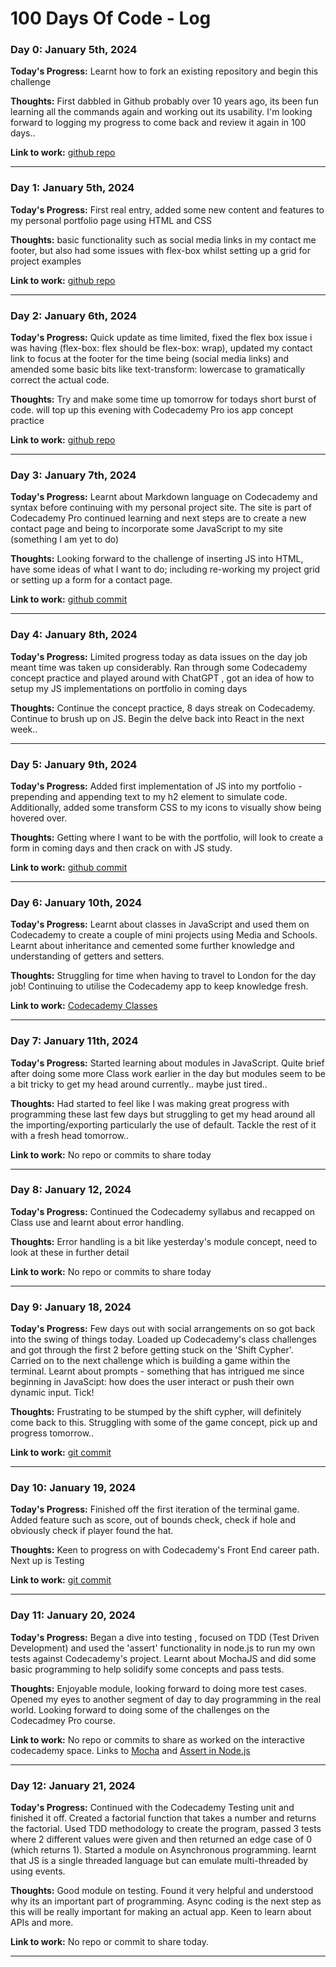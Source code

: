 # 100 Days Of Code - Log

### Day 0: January 5th, 2024

**Today's Progress:** Learnt how to fork an existing repository and begin this challenge

**Thoughts:** First dabbled in Github probably over 10 years ago, its been fun learning all the commands again and working out its usability. I'm looking forward to logging my progress to come back and review it again in 100 days..

**Link to work:** [github repo](https://github.com/george-bacon/100-days-of-code)

---

### Day 1: January 5th, 2024

**Today's Progress:** First real entry, added some new content and features to my personal portfolio page using HTML and CSS

**Thoughts:** basic functionality such as social media links in my contact me footer, but also had some issues with flex-box whilst setting up a grid for project examples

**Link to work:** [github repo](https://github.com/george-bacon/george-bacon.github.io/commit/f9eb32c52ff74f06e12fea397b779750b235f460)

---

### Day 2: January 6th, 2024

**Today's Progress:** Quick update as time limited, fixed the flex box issue i was having (flex-box: flex should be flex-box: wrap), updated my contact link to focus at the footer for the time being (social media links) and amended some basic bits like text-transform: lowercase to gramatically correct the actual code.

**Thoughts:** Try and make some time up tomorrow for todays short burst of code. will top up this evening with Codecademy Pro ios app concept practice

**Link to work:** [github repo](https://github.com/george-bacon/george-bacon.github.io/commit/9e696a551c5a25893a6e8946e54c73ec11d55d02)

---

### Day 3: January 7th, 2024

**Today's Progress:** Learnt about Markdown language on Codecademy and syntax before continuing with my personal project site. The site is part of Codecademy Pro continued learning and next steps are to create a new contact page and being to incorporate some JavaScript to my site (something I am yet to do)

**Thoughts:** Looking forward to the challenge of inserting JS into HTML, have some ideas of what I want to do; including re-working my project grid or setting up a form for a contact page.

**Link to work:** [github commit](https://github.com/george-bacon/george-bacon.github.io/commit/86bf6e23c3504c9c50bb20b76ff5f14619b190e0)

---

### Day 4: January 8th, 2024

**Today's Progress:** Limited progress today as data issues on the day job meant time was taken up considerably. Ran through some Codecademy concept practice and played around with ChatGPT , got an idea of how to setup my JS implementations on portfolio in coming days

**Thoughts:** Continue the concept practice, 8 days streak on Codecademy. Continue to brush up on JS. Begin the delve back into React in the next week..

---

### Day 5: January 9th, 2024

**Today's Progress:** Added first implementation of JS into my portfolio - prepending and appending text to my h2 element to simulate code. Additionally, added some transform CSS to my icons to visually show being hovered over.

**Thoughts:** Getting where I want to be with the portfolio, will look to create a form in coming days and then crack on with JS study.

**Link to work:** [github commit](https://github.com/george-bacon/george-bacon.github.io/commit/ee0ec6799a020658ccafce5fc51cb6636d7913b2)

---

### Day 6: January 10th, 2024

**Today's Progress:** Learnt about classes in JavaScript and used them on Codecademy to  create a couple of mini projects using Media and Schools. Learnt about inheritance and cemented some further knowledge and understanding of getters and setters.

**Thoughts:** Struggling for time when having to travel to London for the day job! Continuing to utilise the Codecademy app to keep knowledge fresh.

**Link to work:** [Codecademy Classes](https://www.codecademy.com/journeys/front-end-engineer/paths/fecj-22-front-end-development/tracks/fecj-22-javascript-syntax-part-iii/modules/wdcp-22-learn-javascript-syntax-classes-fa294161-e761-4fe9-8dd7-6f9ac904b367/lessons/classes)

---

### Day 7: January 11th, 2024

**Today's Progress:** Started learning about modules in JavaScript. Quite brief after doing some more Class work earlier in the day but modules seem to be a bit tricky to get my head around currently.. maybe just tired..

**Thoughts:** Had started to feel like I was making great progress with programming these last few days but struggling to get my head around all the importing/exporting particularly the use of default. Tackle the rest of it with a fresh head tomorrow..

**Link to work:** No repo or commits to share today

---

### Day 8: January 12, 2024

**Today's Progress:** Continued the Codecademy syllabus and recapped on Class use and learnt about error handling.

**Thoughts:** Error handling is a bit like yesterday's module concept, need to look at these in further detail

**Link to work:** No repo or commits to share today

---

### Day 9: January 18, 2024

**Today's Progress:** Few days out with social arrangements on so got back into the swing of things today. Loaded up Codecademy's class challenges and got through the first 2 before getting stuck on the 'Shift Cypher'. Carried on to the next challenge which is building a game within the terminal. Learnt about prompts - something that has intrigued me since beginning in JavaScipt: how does the user interact or push their own dynamic input. Tick!

**Thoughts:** Frustrating to be stumped by the shift cypher, will definitely come back to this. Struggling with some of the game concept, pick up and progress tomorrow..

**Link to work:** [git commit](https://github.com/george-bacon/pro_js_projects/commit/33d350d7e927cc42e586a86733d38ae437e9db09)

---

### Day 10: January 19, 2024

**Today's Progress:** Finished off the first iteration of the terminal game. Added feature such as score, out of bounds check, check if hole and obviously check if player found the hat. 

**Thoughts:** Keen to progress on with Codecademy's Front End career path. Next up is Testing

**Link to work:** [git commit](https://github.com/george-bacon/pro_js_projects/commit/0d27bf08d04c71ff15169e1e49f7d70b59c039a0)

---

### Day 11: January 20, 2024

**Today's Progress:** Began a dive into testing , focused on TDD (Test Driven Development) and used the 'assert' functionality in node.js to run my own tests against Codecademy's project. Learnt about MochaJS and did some basic programming to help solidify some concepts and pass tests. 

**Thoughts:** Enjoyable module, looking forward to doing more test cases. Opened my eyes to another segment of day to day programming in the real world. Looking forward to doing some of the challenges on the Codecadmey Pro course.

**Link to work:** No repo or commits to share as worked on the interactive codecademy space. Links to [Mocha](https://mochajs.org/) and [Assert in Node.js](https://nodejs.org/api/assert.html)

---

### Day 12: January 21, 2024

**Today's Progress:** Continued with the Codecademy Testing unit and finished it off. Created a factorial function that takes a number and returns the factorial. Used TDD methodology to create the program, passed 3 tests where 2 different values were given and then returned an edge case of 0 (which returns 1). Started a module on Asynchronous programming. learnt that JS is a single threaded language but can emulate multi-threaded by using events. 

**Thoughts:** Good module on testing. Found it very helpful and understood why its an important part of programming. Async coding is the next step as this will be really important for making an actual app. Keen to learn about APIs and more.

**Link to work:** No repo or commit to share today.

---